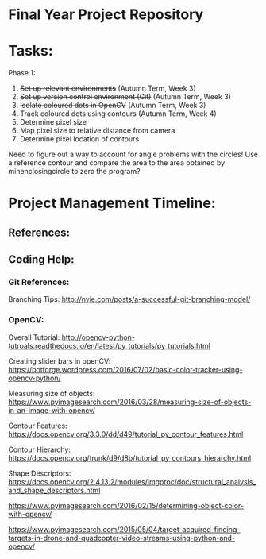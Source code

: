 # Final Year Project Repository 
# Tasks: 
Phase 1: 
1. ~~Set up relevant environments~~ (Autumn Term, Week 3)
2. ~~Set up version control environment (Git)~~ (Autumn Term, Week 3) 
3. ~~Isolate coloured dots in OpenCV~~ (Autumn Term, Week 3) 
4. ~~Track coloured dots using contours~~ (Autumn Term, Week 4) 
5. Determine pixel size 
6. Map pixel size to relative distance from camera 
7. Determine pixel location of contours

Need to figure out a way to account for angle problems with the circles! 
Use a reference contour and compare the area to the area obtained by minenclosingcircle to zero the program? 

# Project Management Timeline: 

## References: 

## Coding Help: 
### Git References: 
Branching Tips: http://nvie.com/posts/a-successful-git-branching-model/

### OpenCV: 
Overall Tutorial: http://opencv-python-tutroals.readthedocs.io/en/latest/py_tutorials/py_tutorials.html

Creating slider bars in openCV: https://botforge.wordpress.com/2016/07/02/basic-color-tracker-using-opencv-python/

Measuring size of objects: https://www.pyimagesearch.com/2016/03/28/measuring-size-of-objects-in-an-image-with-opencv/

Contour Features: https://docs.opencv.org/3.3.0/dd/d49/tutorial_py_contour_features.html

Contour Hierarchy: https://docs.opencv.org/trunk/d9/d8b/tutorial_py_contours_hierarchy.html

Shape Descriptors: https://docs.opencv.org/2.4.13.2/modules/imgproc/doc/structural_analysis_and_shape_descriptors.html

https://www.pyimagesearch.com/2016/02/15/determining-object-color-with-opencv/

https://www.pyimagesearch.com/2015/05/04/target-acquired-finding-targets-in-drone-and-quadcopter-video-streams-using-python-and-opencv/

